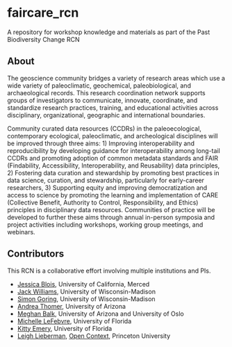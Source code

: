 # faircare_rcn

A repository for workshop knowledge and materials as part of the Past Biodiversity Change RCN

## About

The geoscience community bridges a variety of research areas which use a wide variety of paleoclimatic, geochemical, paleobiological, and archaeological records. This research coordination network supports groups of investigators to communicate, innovate, coordinate, and standardize research practices, training, and educational activities across disciplinary, organizational, geographic and international boundaries.

Community curated data resources (CCDRs) in the paleoecological, contemporary ecological, paleoclimatic, and archeological disciplines will be improved through three aims: 1) Improving interoperability and reproducibility by developing guidance for interoperability among long-tail CCDRs and promoting adoption of common metadata standards and FAIR (Findability, Accessibility, Interoperability, and Reusability) data principles, 2) Fostering data curation and stewardship by promoting best practices in data science, curation, and stewardship, particularly for early-career researchers, 3) Supporting equity and improving democratization and access to science by promoting the learning and implementation of CARE (Collective Benefit, Authority to Control, Responsibility, and Ethics) principles in disciplinary data resources. Communities of practice will be developed to further these aims through annual in-person symposia and project activities including workshops, working group meetings, and webinars.

## Contributors

This RCN is a collaborative effort involving multiple institutions and PIs. 

* [Jessica Blois](https://jessicablois.com/), University of California, Merced
* [Jack Williams](https://williamspaleolab.github.io/), University of Wisconsin-Madison
* [Simon Goring](http://goring.org), University of Wisconsin-Madison
* [Andrea Thomer](https://www.andreathomer.com/), University of Arizona
* [Meghan Balk](https://sites.google.com/view/megbalk/home), University of Arizona and University of Oslo
* [Michelle LeFebvre](https://www.floridamuseum.ufl.edu/sflarch/people/staff/), University of Florida
* [Kitty Emery](https://www.floridamuseum.ufl.edu/envarch/people/staff/), University of Florida
* [Leigh Lieberman]([https://artandarchaeology.princeton.edu/people/leigh-anne-lieberman](http://lalieberman.net/)), [Open Context](https://opencontext.org/), Princeton University
